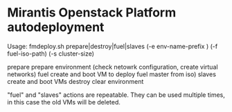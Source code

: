 Mirantis Openstack Platform autodeployment
==============

Usage:
fmdeploy.sh prepare|destroy|fuel|slaves (-e env-name-prefix ) (-f fuel-iso-path) (-s cluster-size)

prepare   prepare environment (check netowrk configuration, create virtual networks)
fuel      create and boot VM to deploy fuel master from iso)
slaves    create and boot VMs
destroy   clear environment

"fuel" and "slaves" actions are repeatable. They can be used multiple times, in this case the old VMs will be deleted.
